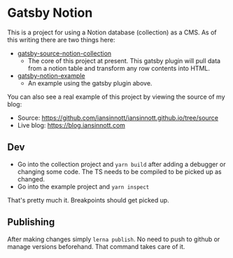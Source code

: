 # Gatsby Notion

This is a project for using a Notion database (collection) as a CMS. As of this writing there are two things here:

- [gatsby-source-notion-collection](packages/gatsby-source-notion-collection)
  - The core of this project at present. This gatsby plugin will pull data from a notion table and transform any row contents into HTML.
- [gatsby-notion-example](packages/gatsby-notion-example)
  - An example using the gatsby plugin above.

You can also see a real example of this project by viewing the source of my blog:

- Source: https://github.com/iansinnott/iansinnott.github.io/tree/source
- Live blog: https://blog.iansinnott.com

## Dev

* Go into the collection project and `yarn build` after adding a debugger or
  changing some code. The TS needs to be compiled to be picked up as changed.
* Go into the example project and `yarn inspect`

That's pretty much it. Breakpoints should get picked up.

## Publishing

After making changes simply `lerna publish`. No need to push to github or manage
versions beforehand. That command takes care of it.
